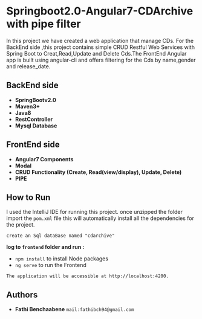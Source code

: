 # Springboot2.0-Angular7-CDArchive with pipe filter
In this project we have created a web application that manage CDs.
For the BackEnd side ,this project contains simple CRUD Restful Web Services with Spring Boot to Creat,Read,Update and Delete
Cds.The FrontEnd Angular app is built using angular-cli and offers filtering for the Cds by name,gender and release_date.
## BackEnd side
* **SpringBootv2.0**
* **Maven3+**
* **Java8**
* **RestController**
* **Mysql Database**
## FrontEnd side
* **Angular7 Components**
* **Modal**
* **CRUD Functionality (Create, Read(view/display), Update, Delete)**
* **PIPE**
## How to Run
I used the IntelliJ IDE for running this project.
once unzipped the folder import the ``pom.xml`` file this will automatically install all the dependencies for the project.
```
create an Sql dataBase named "cdarchive"
```
**log to ``frontend`` folder and run :**
* ``npm install`` to install Node packages
* ``ng serve`` to run the Frontend
```
The application will be accessible at http://localhost:4200.
```

## Authors
* **Fathi Benchaabene** ``mail:fathibch94@gmail.com``
